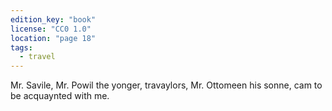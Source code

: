 ```yaml
---
edition_key: "book"
license: "CC0 1.0"
location: "page 18"
tags:
  - travel
---
```

Mr. Savile,
Mr. Powil the yonger, travaylors, Mr. Ottomeen his sonne, cam to be
acquaynted with me.
